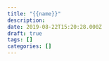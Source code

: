 ```yaml
---
title: "{{name}}"
description:
date: 2019-08-22T15:20:28.000Z
draft: true
tags: []
categories: []
---
```

